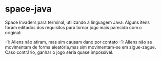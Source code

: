 # space-java
Space Invaders para terminal, utilizando a linguagem Java.
Alguns itens foram editados dos requisitos para tornar jogo mais parecido com o original:

-1: Aliens não atiram, mas sim causam dano por contato
-1: Aliens não se movimentam de forma aleatória,mas sim movimentam-se em zigue-zague. Caso contrário, ganhar o jogo seria quase impossível.
